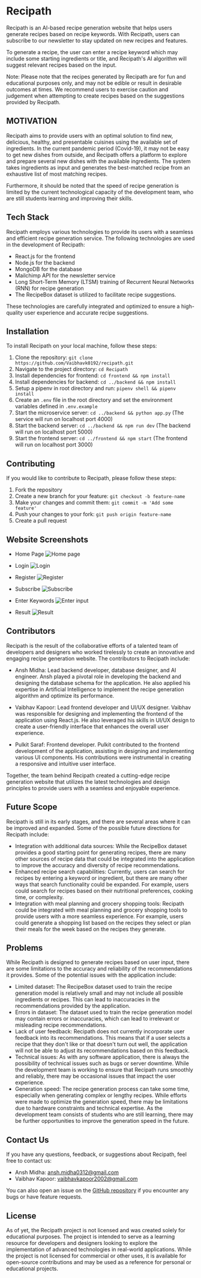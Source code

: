 # Recipath

Recipath is an AI-based recipe generation website that helps users generate recipes based on recipe keywords. With Recipath, users can subscribe to our newsletter to stay updated on new recipes and features.

To generate a recipe, the user can enter a recipe keyword which may include some starting ingredients or title, and Recipath's AI algorithm will suggest relevant recipes based on the input.

Note: Please note that the recipes generated by Recipath are for fun and educational purposes only, and may not be edible or result in desirable outcomes at times. We recommend users to exercise caution and judgement when attempting to create recipes based on the suggestions provided by Recipath.

## MOTIVATION

Recipath aims to provide users with an optimal solution to find new, delicious, healthy, and presentable cuisines using the available set of ingredients. In the current pandemic period (Covid-19), it may not be easy to get new dishes from outside, and Recipath offers a platform to explore and prepare several new dishes with the available ingredients. The system takes ingredients as input and generates the best-matched recipe from an exhaustive list of most matching recipes.

Furthermore, it should be noted that the speed of recipe generation is limited by the current technological capacity of the development team, who are still students learning and improving their skills.

## Tech Stack

Recipath employs various technologies to provide its users with a seamless and efficient recipe generation service. The following technologies are used in the development of Recipath:

- React.js for the frontend
- Node.js for the backend
- MongoDB for the database
- Mailchimp API for the newsletter service
- Long Short-Term Memory (LTSM) training of Recurrent Neural Networks (RNN) for recipe generation
- The RecipeBox dataset is utilized to facilitate recipe suggestions.

These technologies are carefully integrated and optimized to ensure a high-quality user experience and accurate recipe suggestions.

## Installation

To install Recipath on your local machine, follow these steps:

1. Clone the repository: `git clone https://github.com/Vaibhavk0192/recipath.git`
2. Navigate to the project directory: `cd Recipath`
3. Install dependencies for frontend: `cd frontend && npm install`
4. Install dependencies for backend: `cd ../backend && npm install`
5. Setup a pipenv in root directory and run: `pipenv shell && pipenv install`
6. Create an `.env` file in the root directory and set the environment variables defined in `.env.example`
7. Start the microservice server: `cd ../backend && python app.py` (The service will run on localhost port 4000)
8. Start the backend server: `cd ../backend && npm run dev` (The backend will run on localhost port 5000)
9. Start the frontend server: `cd ../frontend && npm start` (The frontend will run on localhost port 3000)

## Contributing

If you would like to contribute to Recipath, please follow these steps:

1. Fork the repository
2. Create a new branch for your feature: `git checkout -b feature-name`
3. Make your changes and commit them: `git commit -m 'Add some feature'`
4. Push your changes to your fork: `git push origin feature-name`
5. Create a pull request

## Website Screenshots

- Home Page
  ![Home page](https://github.com/Vaibhavk0192/recipath/blob/master/Website%20screenshots/Homepage.png?raw=true)

- Login
  ![Login](https://github.com/Vaibhavk0192/recipath/blob/master/Website%20screenshots/Login.png?raw=true)

- Register
  ![Register](https://github.com/Vaibhavk0192/recipath/blob/master/Website%20screenshots/Register.png?raw=true)

- Subscribe
  ![Subscribe](https://github.com/Vaibhavk0192/recipath/blob/master/Website%20screenshots/Newsletter.png?raw=true)

- Enter Keywords
  ![Enter input](https://github.com/Vaibhavk0192/recipath/blob/master/Website%20screenshots/Generate%20Recipe.png?raw=true)

- Result
  ![Result](https://github.com/Vaibhavk0192/recipath/blob/master/Website%20screenshots/Result.png?raw=true)

## Contributors

Recipath is the result of the collaborative efforts of a talented team of developers and designers who worked tirelessly to create an innovative and engaging recipe generation website. The contributors to Recipath include:

- Ansh Midha: Lead backend developer, database designer, and AI engineer. Ansh played a pivotal role in developing the backend and designing the database schema for the application. He also applied his expertise in Artificial Intelligence to implement the recipe generation algorithm and optimize its performance.

- Vaibhav Kapoor: Lead frontend developer and UI/UX designer. Vaibhav was responsible for designing and implementing the frontend of the application using React.js. He also leveraged his skills in UI/UX design to create a user-friendly interface that enhances the overall user experience.

- Pulkit Saraf: Frontend developer. Pulkit contributed to the frontend development of the application, assisting in designing and implementing various UI components. His contributions were instrumental in creating a responsive and intuitive user interface.

Together, the team behind Recipath created a cutting-edge recipe generation website that utilizes the latest technologies and design principles to provide users with a seamless and enjoyable experience.

## Future Scope

Recipath is still in its early stages, and there are several areas where it can be improved and expanded. Some of the possible future directions for Recipath include:

- Integration with additional data sources: While the RecipeBox dataset provides a good starting point for generating recipes, there are many other sources of recipe data that could be integrated into the application to improve the accuracy and diversity of recipe recommendations.
- Enhanced recipe search capabilities: Currently, users can search for recipes by entering a keyword or ingredient, but there are many other ways that search functionality could be expanded. For example, users could search for recipes based on their nutritional preferences, cooking time, or complexity.
- Integration with meal planning and grocery shopping tools: Recipath could be integrated with meal planning and grocery shopping tools to provide users with a more seamless experience. For example, users could generate a shopping list based on the recipes they select or plan their meals for the week based on the recipes they generate.

## Problems

While Recipath is designed to generate recipes based on user input, there are some limitations to the accuracy and reliability of the recommendations it provides. Some of the potential issues with the application include:

- Limited dataset: The RecipeBox dataset used to train the recipe generation model is relatively small and may not include all possible ingredients or recipes. This can lead to inaccuracies in the recommendations provided by the application.
- Errors in dataset: The dataset used to train the recipe generation model may contain errors or inaccuracies, which can lead to irrelevant or misleading recipe recommendations.
- Lack of user feedback: Recipath does not currently incorporate user feedback into its recommendations. This means that if a user selects a recipe that they don't like or that doesn't turn out well, the application will not be able to adjust its recommendations based on this feedback.
- Technical issues: As with any software application, there is always the possibility of technical issues such as bugs or server downtime. While the development team is working to ensure that Recipath runs smoothly and reliably, there may be occasional issues that impact the user experience.
- Generation speed: The recipe generation process can take some time, especially when generating complex or lengthy recipes. While efforts were made to optimize the generation speed, there may be limitations due to hardware constraints and technical expertise. As the development team consists of students who are still learning, there may be further opportunities to improve the generation speed in the future.

## Contact Us

If you have any questions, feedback, or suggestions about Recipath, feel free to contact us:

- Ansh Midha: ansh.midha0312@gmail.com
- Vaibhav Kapoor: vaibhavkapoor2002@gmail.com

You can also open an issue on the [GitHub repository](https://github.com/Vaibhavk0192/recipath/issues) if you encounter any bugs or have feature requests.

## License

As of yet, the Recipath project is not licensed and was created solely for educational purposes. The project is intended to serve as a learning resource for developers and designers looking to explore the implementation of advanced technologies in real-world applications. While the project is not licensed for commercial or other uses, it is available for open-source contributions and may be used as a reference for personal or educational projects.
